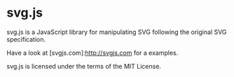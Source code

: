 # svg.js

svg.js is a JavaScript library for manipulating SVG
following the original SVG specification.

Have a look at [svgjs.com]:http://svgjs.com for a examples.

svg.js is licensed under the terms of the MIT License.
